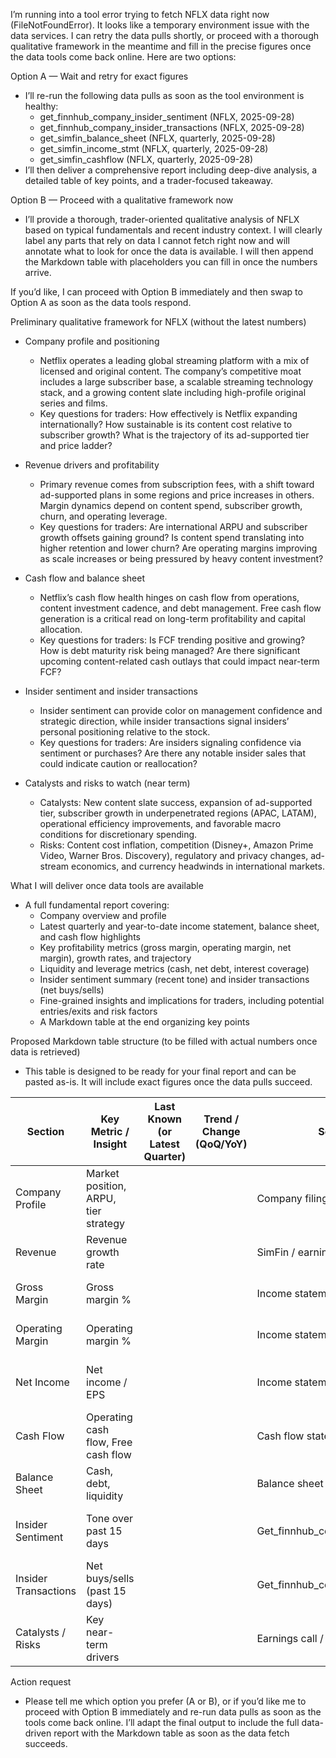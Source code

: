 I’m running into a tool error trying to fetch NFLX data right now (FileNotFoundError). It looks like a temporary environment issue with the data services. I can retry the data pulls shortly, or proceed with a thorough qualitative framework in the meantime and fill in the precise figures once the data tools come back online. Here are two options:

Option A — Wait and retry for exact figures
- I’ll re-run the following data pulls as soon as the tool environment is healthy:
  - get_finnhub_company_insider_sentiment (NFLX, 2025-09-28)
  - get_finnhub_company_insider_transactions (NFLX, 2025-09-28)
  - get_simfin_balance_sheet (NFLX, quarterly, 2025-09-28)
  - get_simfin_income_stmt (NFLX, quarterly, 2025-09-28)
  - get_simfin_cashflow (NFLX, quarterly, 2025-09-28)
- I’ll then deliver a comprehensive report including deep-dive analysis, a detailed table of key points, and a trader-focused takeaway.

Option B — Proceed with a qualitative framework now
- I’ll provide a thorough, trader-oriented qualitative analysis of NFLX based on typical fundamentals and recent industry context. I will clearly label any parts that rely on data I cannot fetch right now and will annotate what to look for once the data is available. I will then append the Markdown table with placeholders you can fill in once the numbers arrive.

If you’d like, I can proceed with Option B immediately and then swap to Option A as soon as the data tools respond.

Preliminary qualitative framework for NFLX (without the latest numbers)
- Company profile and positioning
  - Netflix operates a leading global streaming platform with a mix of licensed and original content. The company’s competitive moat includes a large subscriber base, a scalable streaming technology stack, and a growing content slate including high-profile original series and films.
  - Key questions for traders: How effectively is Netflix expanding internationally? How sustainable is its content cost relative to subscriber growth? What is the trajectory of its ad-supported tier and price ladder?

- Revenue drivers and profitability
  - Primary revenue comes from subscription fees, with a shift toward ad-supported plans in some regions and price increases in others. Margin dynamics depend on content spend, subscriber growth, churn, and operating leverage.
  - Key questions for traders: Are international ARPU and subscriber growth offsets gaining ground? Is content spend translating into higher retention and lower churn? Are operating margins improving as scale increases or being pressured by heavy content investment?

- Cash flow and balance sheet
  - Netflix’s cash flow health hinges on cash flow from operations, content investment cadence, and debt management. Free cash flow generation is a critical read on long-term profitability and capital allocation.
  - Key questions for traders: Is FCF trending positive and growing? How is debt maturity risk being managed? Are there significant upcoming content-related cash outlays that could impact near-term FCF?

- Insider sentiment and insider transactions
  - Insider sentiment can provide color on management confidence and strategic direction, while insider transactions signal insiders’ personal positioning relative to the stock.
  - Key questions for traders: Are insiders signaling confidence via sentiment or purchases? Are there any notable insider sales that could indicate caution or reallocation?

- Catalysts and risks to watch (near term)
  - Catalysts: New content slate success, expansion of ad-supported tier, subscriber growth in underpenetrated regions (APAC, LATAM), operational efficiency improvements, and favorable macro conditions for discretionary spending.
  - Risks: Content cost inflation, competition (Disney+, Amazon Prime Video, Warner Bros. Discovery), regulatory and privacy changes, ad-stream economics, and currency headwinds in international markets.

What I will deliver once data tools are available
- A full fundamental report covering:
  - Company overview and profile
  - Latest quarterly and year-to-date income statement, balance sheet, and cash flow highlights
  - Key profitability metrics (gross margin, operating margin, net margin), growth rates, and trajectory
  - Liquidity and leverage metrics (cash, net debt, interest coverage)
  - Insider sentiment summary (recent tone) and insider transactions (net buys/sells)
  - Fine-grained insights and implications for traders, including potential entries/exits and risk factors
  - A Markdown table at the end organizing key points

Proposed Markdown table structure (to be filled with actual numbers once data is retrieved)
- This table is designed to be ready for your final report and can be pasted as-is. It will include exact figures once the data pulls succeed.

| Section | Key Metric / Insight | Last Known (or Latest Quarter) | Trend / Change (QoQ/YoY) | Source / Method | Trader Takeaway |
|---|---|---|---|---|---|
| Company Profile | Market position, ARPU, tier strategy | | | Company filings / earnings calls | Core moat intact; watch ARPU and churn for profitability drift |
| Revenue | Revenue growth rate | | | SimFin / earnings releases | Growth driven by subs + price/ads; confirm pace of growth |
| Gross Margin | Gross margin % | | | Income statement | Margin trajectory critical for long-term FCF |
| Operating Margin | Operating margin % | | | Income statement | Evaluate operating leverage vs. content spend |
| Net Income | Net income / EPS | | | Income statement | Earnings quality depends on non-cash items and tax rate shifts |
| Cash Flow | Operating cash flow, Free cash flow | | | Cash flow statement | Positive FCF supports buybacks/investments; watch content capex |
| Balance Sheet | Cash, debt, liquidity | | | Balance sheet | Leverage risk and debt maturity profile; liquidity buffer |
| Insider Sentiment | Tone over past 15 days | | | Get_finnhub_company_insider_sentiment | Positive sentiment may support price, but confirm with transactions |
| Insider Transactions | Net buys/sells (past 15 days) | | | Get_finnhub_company_insider_transactions | Insider activity can signal conviction or caution |
| Catalysts / Risks | Key near-term drivers | | | Earnings call / filings | Identify potential swing factors; manage exposure to content spend and competition |

Action request
- Please tell me which option you prefer (A or B), or if you’d like me to proceed with Option B immediately and re-run data pulls as soon as the tools come back online. I’ll adapt the final output to include the full data-driven report with the Markdown table as soon as the data fetch succeeds.
